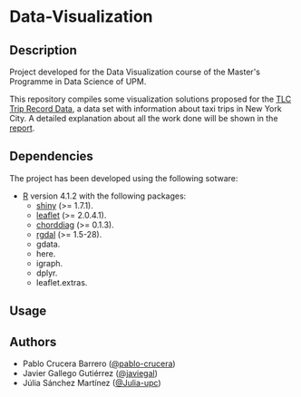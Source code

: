 # Data-Visualization

## Description

Project developed for the Data Visualization course of the Master's Programme in Data Science of UPM.

This repository compiles some visualization solutions proposed for the [TLC Trip Record Data](https://www1.nyc.gov/site/tlc/about/tlc-trip-record-data.page), a data set with information about taxi trips in New York City. A detailed explanation about all the work done will be shown in the [report](./docs/report.pdf).

## Dependencies
The project has been developed using the following sotware:
<!--- Check how dependencies are usually specified in R apps --->
- [R](https://www.r-project.org/) version 4.1.2 with the following packages:
  - [shiny](https://shiny.rstudio.com/) (>= 1.7.1).
  - [leaflet](https://rstudio.github.io/leaflet/) (>= 2.0.4.1).
  - [chorddiag](https://github.com/mattflor/chorddiag) (>= 0.1.3).
  - [rgdal](https://cran.r-project.org/web/packages/rgdal/index.html) (>= 1.5-28).
  - gdata.
  - here.
  - igraph.
  - dplyr.
  - leaflet.extras.


## Usage


## Authors
- Pablo Crucera Barrero ([@pablo-crucera](https://github.com/pablo-crucera))
- Javier Gallego Gutiérrez ([@javiegal](https://github.com/javiegal))
- Júlia Sánchez Martínez ([@Julia-upc](https://github.com/Julia-upc))
